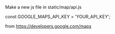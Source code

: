 Make a new js file in static/map/api.js

const GOOGLE_MAPS_API_KEY = 'YOUR_API_KEY';

from https://developers.google.com/maps

